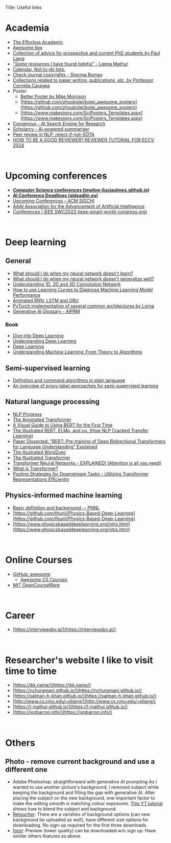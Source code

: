 Title: Useful links

# Academia
- [The Efforless Academic](https://ilyashabanov.substack.com/)
- [Awesome tips](https://github.com/jbhuang0604/awesome-tips)
- [Collection of advice for prospective and current PhD students by Paul Liang](https://github.com/pliang279/awesome-phd-advice)
- ["Some resources I have found helpful" - Leena Mathur](https://l-mathur.github.io/)
- [Calendar. Not to-do lists.](https://deviparikh.medium.com/calendar-in-stead-of-to-do-lists-9ada86a512dd)
- [Check journal copyrights - Sherma Romeo](https://www.sherpa.ac.uk/romeo/)
- [Collections related to paper writing, publications, etc. by Professor Cornelia Caragea](https://www.cs.uic.edu/~cornelia/links.html)
- Poster
    - [Better Poster by Mike Morrison](https://osf.io/ef53g/?view_only=)
    - [https://github.com/zhoubolei/bolei_awesome_posters](https://github.com/zhoubolei/bolei_awesome_posters)
    - [https://www.makesigns.com/SciPosters_Templates.aspx](https://www.makesigns.com/SciPosters_Templates.aspx)
- [Consensus - AI Search Engine for Research](https://consensus.app/)
- [Scholarcy - AI-powered summariser](https://article-summarizer.scholarcy.com/summarizer)
- [Peer review in NLP: reject-if-not-SOTA](https://hackingsemantics.xyz/2020/reviewing-models/)
- [HOW TO BE A GOOD REVIEWER? REVIEWER TUTORIAL FOR ECCV 2024](https://docs.google.com/presentation/d/1HE_Pwcdy_3eVCIdb1o1VjtwqX5KTvddukhRxZVAOnIY/)

&nbsp;

# Upcoming conferences
- [**Computer Science conferences timeline (lucjaulmes.github.io)**](https://lucjaulmes.github.io/cfp-timeline/)
- [**AI Conference Deadlines (aideadlin.es)**](https://aideadlin.es/?sub=ML,CV,CG,NLP,RO,SP,DM,AP,KR,HCI)
- [Upcoming Conferences – ACM SIGCHI](https://sigchi.org/conferences/upcoming-conferences/)
- [AAAI Association for the Advancement of Artificial Intelligence](https://aaai.org/)
- [Conferences | IEEE SWC2023 (ieee-smart-world-congress.org)](https://ieee-smart-world-congress.org/program/overview)

&nbsp;

# Deep learning

## General
- [What should I do when my neural network doesn't learn?](https://stats.stackexchange.com/questions/352036/what-should-i-do-when-my-neural-network-doesnt-learn)
- [What should I do when my neural network doesn't generalize well?](https://stats.stackexchange.com/questions/365778/what-should-i-do-when-my-neural-network-doesnt-generalize-well)
- [Understanding 1D, 2D and 3D Convolution Network](https://www.kaggle.com/code/mersico/understanding-1d-2d-and-3d-convolution-network)
- [How to use Learning Curves to Diagnose Machine Learning Model Performance](https://machinelearningmastery.com/learning-curves-for-diagnosing-machine-learning-model-performance/)
- [Animated RNN, LSTM and GRU](https://towardsdatascience.com/animated-rnn-lstm-and-gru-ef124d06cf45)
- [PyTorch implementation of several common architectures by Lorna](https://github.com/Lornatang?tab=repositories)
- [Generative AI Glossary - AIPRM](https://www.aiprm.com/resources/guides/generative-ai-glossary/)

### Book
- [Dive into Deep Learning](https://d2l.ai/index.html)
- [Understanding Deep Learning](https://udlbook.github.io/udlbook/)
- [Deep Learning](https://www.deeplearningbook.org/)
- [Understanding Machine Learning: From Theory to Algorithms](https://www.cs.huji.ac.il/~shais/UnderstandingMachineLearning/understanding-machine-learning-theory-algorithms.pdf)

## Semi-supervised learning
- [Definition and commond algorithms in plain language](https://h3abionet.github.io/H3ABioNet-ML-glossary/semi-supervised_intro.html)
- [An overview of proxy-label approaches for semi-supervised learning](https://www.ruder.io/semi-supervised/)

## Natural language processing
- [NLP Progress](https://nlpprogress.com/)
- [The Annotated Transformer](http://nlp.seas.harvard.edu/annotated-transformer/)
- [A Visual Guide to Using BERT for the First Time](http://jalammar.github.io/a-visual-guide-to-using-bert-for-the-first-time/)
- [The Illustrated BERT, ELMo, and co. (How NLP Cracked Transfer Learning)](http://jalammar.github.io/illustrated-bert/)
- [Paper Dissected: “BERT: Pre-training of Deep Bidirectional Transformers for Language Understanding” Explained](https://datasciencetoday.net/index.php/en-us/nlp/211-paper-dissected-bert-pre-training-of-deep-bidirectional-transformers-for-language-understanding-explained)
- [The Illustrated Word2vec](http://jalammar.github.io/illustrated-word2vec/)
- [The Illustrated Transformer](https://jalammar.github.io/illustrated-transformer/)
- [Transformer Neural Networks - EXPLAINED! (Attention is all you need)](https://www.youtube.com/watch?v=TQQlZhbC5ps)
- [What is Transformer?](https://medium.com/inside-machine-learning/what-is-a-transformer-d07dd1fbec04)
- [Pooling Strategies for Downstream Tasks - Utilizing Transformer Representations Efficiently](https://www.kaggle.com/code/rhtsingh/utilizing-transformer-representations-efficiently)

## Physics-informed machine learning
- [Basic definition and background -- PNNL](https://www.pnnl.gov/explainer-articles/physics-informed-machine-learning)
- [https://github.com/thunil/Physics-Based-Deep-Learning](https://github.com/thunil/Physics-Based-Deep-Learning)
- [https://www.physicsbaseddeeplearning.org/intro.html](https://www.physicsbaseddeeplearning.org/intro.html)

&nbsp;

# Online Courses
- [GitHub: awesome](https://github.com/sindresorhus/awesome)
    - [Awesome CS Courses](https://github.com/prakhar1989/awesome-courses)
- [MIT OpenCourseWare](https://ocw.mit.edu/)

&nbsp;

# Career
- [https://interviewsby.ai/](https://interviewsby.ai/)

&nbsp;

# Researcher's website I like to visit time to time
- [https://jkk.name/](https://jkk.name/)
- [https://nchuramani.github.io/](https://nchuramani.github.io/)
- [https://salman-h-khan.github.io/](https://salman-h-khan.github.io/)
- [http://www.cs.cmu.edu/~pliang/](http://www.cs.cmu.edu/~pliang/)
- [https://l-mathur.github.io/](https://l-mathur.github.io/)
- [https://jonbarron.info/](https://jonbarron.info/)

&nbsp;

# Others
## Photo - remove current background and use a different one
- Adobe Photoshop: straightforward with generative AI prompting
As I wanted to use another picture's background, I removed subject while keeping the background and filling the gap with generative AI.
After placing the subject on the new background, one important factor to make the editing smooth is matching colour exposures. [This YT tutorial](https://www.youtube.com/watch?v=HE019S74t2o&t=760s) shows how to blend the subject and background.
- [Retoucher](https://retoucher.online/upload): There are a varieties of background options (can new background be uploaded as well), have different size options for downloading. No sign-up required for the first three downloads.
- [fotor](https://www.fotor.com/features/backgrounds.html): Preview (lower quality) can be downloaded w/o sign up. Have similar others features as above.